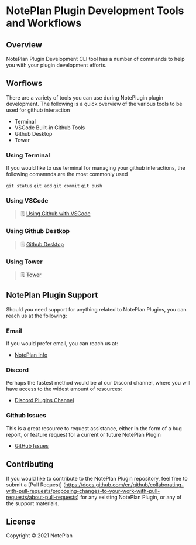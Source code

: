 # NotePlan Plugin Development Tools and Workflows

## Overview
NotePlan Plugin Development CLI tool has a number of commands to help you with your plugin development efforts.

## Worflows
There are a variety of tools you can use during NotePlugin plugin development.  The following is a quick overview of the various tools to be used for github interaction

- Terminal
- VSCode Built-in Github Tools
- Github Desktop
- Tower

### Using Terminal
If you would like to use terminal for managing your github interactions, the following comamnds are the most commonly used

`git status`
`git add`
`git commit`
`git push`

### Using VSCode
> 🗒️ [Using Github with VSCode](https://vscode.github.com/)

### Using Github Destkop
> 🗒️ [Github Desktop](https://desktop.github.com/)

### Using Tower
> 🗒️ [Tower](https://www.git-tower.com/mac)

## NotePlan Plugin Support
Should you need support for anything related to NotePlan Plugins, you can reach us at the following:

### Email
If you would prefer email, you can reach us at:

- [NotePlan Info](hello@noteplan.co)

### Discord
Perhaps the fastest method would be at our Discord channel, where you will have access to the widest amount of resources:

- [Discord Plugins Channel](https://discord.com/channels/763107030223290449/784376250771832843)

### Github Issues
This is a great resource to request assistance, either in the form of a bug report, or feature request for a current or future NotePlan Plugin

- [GitHub Issues](https://github.com/NotePlan/plugins/issues/new/choose)

## Contributing

If you would like to contribute to the NotePlan Plugin repository, feel free to submit a [Pull Request] (https://docs.github.com/en/github/collaborating-with-pull-requests/proposing-changes-to-your-work-with-pull-requests/about-pull-requests) for any existing NotePlan Plugin, or any of the support materials.

## License

Copyright &copy; 2021 NotePlan
